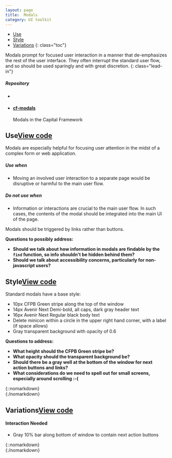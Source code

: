 ```yaml
---
layout: page
title:  Modals
category: UI toolkit
---
```


- [Use](#use)
- [Style](#style)
- [Variations](#variations)
{: class="toc"}

<div class="content-50 content-first">

Modals prompt for focused user interaction in a manner that de-emphasizes the rest of the user interface. They often interrupt the standard user flow, and so should be used sparingly and with great discretion.
{: class="lead-in"}

</div>

<div class="content-50 content-last">
  <h5 class="repo-list-header">Repository</h5>
  <ul class="repo-list">
    <li>
      <span class="cf-icon cf-icon-github"></span>
    </li>
    <li>
      <a href="https://github.com/cfpb/cf-modals"><h4>cf-modals</h4></a>
      <p>Modals in the Capital Framework</p>
    </li>
  </ul>
</div> 

<h2 id="use">Use<span class="cf-code-link"><a href="https://cfpb.github.io/cf-modals/docs/">View code <span class="cf-icon cf-icon-external-link"></span></a></span></h2>

Modals are especially helpful for focusing user attention in the midst of a complex form or web application.

<div class="content-33 content-first">
  <h5 id="use-when">Use when</h5>
  <ul>
    <li>Moving an involved user interaction to a separate page would be disruptive or harmful to the main user flow.</li>
  </ul>
</div>

<div class="content-33 content-last">
  <h5 id="do-not-use-when">Do not use when</h5>
  <ul>
    <li>Information or interactions are crucial to the main user flow. In such cases, the contents of the modal should be integrated into the main UI of the page.</li>
  </ul>
</div>

Modals should be triggered by links rather than buttons.

**Questions to possibly address:**

* **Should we talk about how information in modals are findable by the `find` function, so info shouldn't be hidden behind them?**
* **Should we talk about accessibility concerns, particularly for non-javascript users?**


<h2 id="style">Style<span class="cf-code-link"><a href="https://cfpb.github.io/cf-modals/docs/">View code <span class="cf-icon cf-icon-external-link"></span></a></span></h2>

<div class="content-33 content-first">

Standard modals have a base style:

<ul>
	<li>10px CFPB Green stripe along the top of the window</li>
	<li>14px Avenir Next Demi-bold, all caps, dark gray header text</li>
	<li>16px Avenir Next Regular black body text</li>
	<li>Delete minicon within a circle in the upper right hand corner, with a label (if space allows)</li>
	<li>Gray transparent background with opacity of 0.6</li>
</ul>

</div>


**Questions to address:**

* **What height should the CFPB Green stripe be?**
* **What opacity should the transparent background be?**
* **Should there be a gray well at the bottom of the window for next action buttons and links?**
* **What considerations do we need to spell out for small screens, especially around scrolling :-(**




<div class="content-67 content-last">

{::nomarkdown}  
{:/nomarkdown}

</div>

<h2 id="Variations">Variations<span class="cf-code-link"><a href="https://cfpb.github.io/cf-modals/docs/">View code <span class="cf-icon cf-icon-external-link"></span></a></span></h2>

<div class="content-33 content-first">

#### Interaction Needed
* Gray 10% bar along bottom of window to contain next action buttons

</div>

<div class="content-67 content-last">

{::nomarkdown}  
{:/nomarkdown}

</div>














